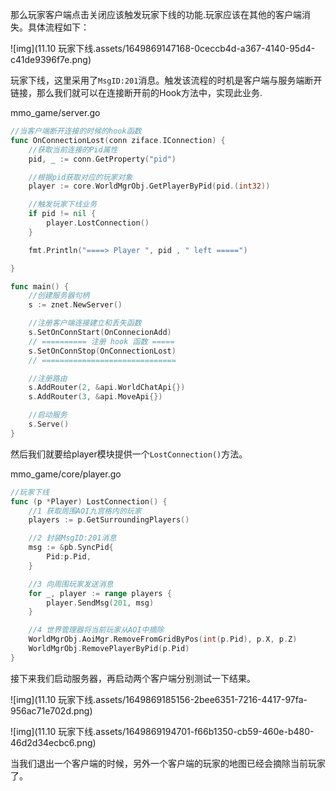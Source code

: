 那么玩家客户端点击关闭应该触发玩家下线的功能.玩家应该在其他的客户端消失。具体流程如下：



![img](11.10 玩家下线.assets/1649869147168-0ceccb4d-a367-4140-95d4-c41de9396f7e.png)

玩家下线，这里采用了`MsgID:201`消息。触发该流程的时机是客户端与服务端断开链接，那么我们就可以在连接断开前的Hook方法中，实现此业务.



mmo_game/server.go

```go
//当客户端断开连接的时候的hook函数
func OnConnectionLost(conn ziface.IConnection) {
    //获取当前连接的Pid属性
    pid, _ := conn.GetProperty("pid")

    //根据pid获取对应的玩家对象
    player := core.WorldMgrObj.GetPlayerByPid(pid.(int32))

    //触发玩家下线业务
    if pid != nil {
        player.LostConnection()
    }

    fmt.Println("====> Player ", pid , " left =====")

}

func main() {
    //创建服务器句柄
    s := znet.NewServer()

    //注册客户端连接建立和丢失函数
    s.SetOnConnStart(OnConnecionAdd)
    // ========== 注册 hook 函数 =====
    s.SetOnConnStop(OnConnectionLost)
    // ==============================

    //注册路由
    s.AddRouter(2, &api.WorldChatApi{})
    s.AddRouter(3, &api.MoveApi{})

    //启动服务
    s.Serve()
}
```

然后我们就要给player模块提供一个`LostConnection()`方法。



mmo_game/core/player.go

```go
//玩家下线
func (p *Player) LostConnection() {
	//1 获取周围AOI九宫格内的玩家
	players := p.GetSurroundingPlayers()

	//2 封装MsgID:201消息
	msg := &pb.SyncPid{
		Pid:p.Pid,
	}

	//3 向周围玩家发送消息
	for _, player := range players {
		player.SendMsg(201, msg)
	}

	//4 世界管理器将当前玩家从AOI中摘除
	WorldMgrObj.AoiMgr.RemoveFromGridByPos(int(p.Pid), p.X, p.Z)
	WorldMgrObj.RemovePlayerByPid(p.Pid)
}
```

接下来我们启动服务器，再启动两个客户端分别测试一下结果。



![img](11.10 玩家下线.assets/1649869185156-2bee6351-7216-4417-97fa-956ac71e702d.png)



![img](11.10 玩家下线.assets/1649869194701-f66b1350-cb59-460e-b480-46d2d34ecbc6.png)

当我们退出一个客户端的时候，另外一个客户端的玩家的地图已经会摘除当前玩家了。